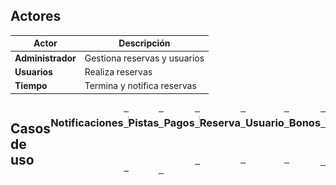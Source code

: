 ## Actores

| Actor             | Descripción                  |
| ----------------- | ---------------------------- |
| **Administrador** | Gestiona reservas y usuarios |
| **Usuarios**      | Realiza reservas             |
| **Tiempo**        | Termina y notifica reservas  |

<div style="display: flex">

## Casos de uso
### Notificaciones
| Imagen                                     |                                 |
| ------------------------------------------ | -------------------------------------- |
| ![Texto alternativo](CasosDeUso/Imagenes/Notificaciones.svg) | [Enlace a la carpeta](CduDetallados/CduNotficaciones) |

### Pistas
| Imagen                                     |                                 |
| ------------------------------------------ | -------------------------------------- |
| ![Texto alternativo](CasosDeUso/Imagenes/Pistas.svg) | [Enlace a la carpeta](CduDetallados/CduPistas) |

### Pagos
| Imagen                                     |                                 |
| ------------------------------------------ | -------------------------------------- |
| ![Texto alternativo](CasosDeUso/Imagenes/Pagos.svg) | [Enlace a la carpeta](CduDetallados/CduPagos) |

### Reserva
| Imagen                                     |                                 |
| ------------------------------------------ | -------------------------------------- |
| ![Texto alternativo](CasosDeUso/Imagenes/Reserva.svg) | [Enlace a la carpeta](CduDetallados/CduReserva) |

### Usuario
| Imagen                                     |                                 |
| ------------------------------------------ | -------------------------------------- |
| ![Texto alternativo](CasosDeUso/Imagenes/Usuario.svg) | [Enlace a la carpeta](CduDetallados/CduUsuarios) |

### Bonos
| Imagen                                     |                                 |
| ------------------------------------------ | -------------------------------------- |
| ![Texto alternativo](CasosDeUso/Imagenes/Bonos.svg) | [Enlace a la carpeta](CduDetallados/CduBonos) |



